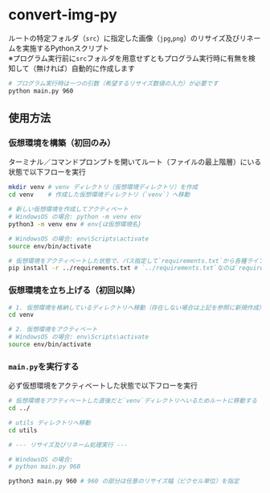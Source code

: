 # convert-img-py
ルートの特定フォルダ（`src`）に指定した画像（`jpg`,`png`）のリサイズ及びリネームを実施するPythonスクリプト<br>
※プログラム実行前に`src`フォルダを用意せずともプログラム実行時に有無を検知して（無ければ）自動的に作成します

```bash
# プログラム実行時は一つの引数（希望するリサイズ数値の入力）が必要です
python main.py 960
```

## 使用方法
### 仮想環境を構築（初回のみ）
ターミナル／コマンドプロンプトを開いてルート（ファイルの最上階層）にいる状態で以下フローを実行
```bash
mkdir venv # venv ディレクトリ（仮想環境ディレクトリ）を作成
cd venv    # 作成した仮想環境ディレクトリ（`venv`）へ移動

# 新しい仮想環境を作成してアクティベート
# WindowsOS の場合: python -m venv env
python3 -m venv env # env{は仮想環境名}

# WindowsOS の場合: env\Scripts\activate
source env/bin/activate

# 仮想環境をアクティベートした状態で、パス指定して`requirements.txt`から各種ライブラリをインストール
pip install -r ../requirements.txt # `../requirements.txt`なのは`requirements.txt`がルート直下にあるため
```

### 仮想環境を立ち上げる（初回以降）
```bash
# 1. 仮想環境を格納しているディレクトリへ移動（存在しない場合は上記を参照に新規作成）
cd venv

# 2. 仮想環境をアクティベート
# WindowsOS の場合: env\Scripts\activate
source env/bin/activate
```

### `main.py`を実行する
必ず仮想環境をアクティベートした状態で以下フローを実行
```bash
# 仮想環境をアクティベートした直後だと`venv`ディレクトリへいるためルートに移動する
cd ../

# utils ディレクトリへ移動
cd utils

# --- リサイズ及びリネーム処理実行 ---

# WindowsOS の場合:
# python main.py 960

python3 main.py 960 # 960 の部分は任意のリサイズ幅（ピクセル単位）を指定
```

